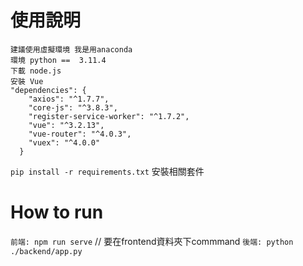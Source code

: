 # 使用說明
```
建議使用虛擬環境 我是用anaconda
環境 python ==  3.11.4
下載 node.js
安裝 Vue
"dependencies": {
    "axios": "^1.7.7",
    "core-js": "^3.8.3",
    "register-service-worker": "^1.7.2",
    "vue": "^3.2.13",
    "vue-router": "^4.0.3",
    "vuex": "^4.0.0"
  }
```
`pip install -r requirements.txt` 安裝相關套件

# How to run
`前端: npm run serve` // 要在frontend資料夾下commmand
`後端: python ./backend/app.py`
